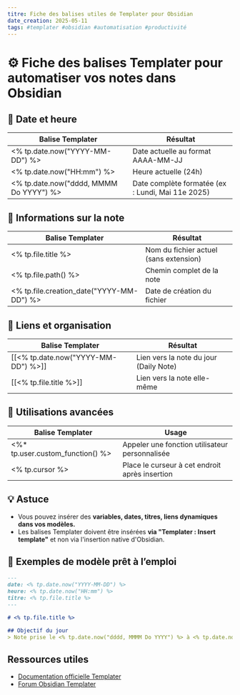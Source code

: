 ```yaml
---
titre: Fiche des balises utiles de Templater pour Obsidian
date_creation: 2025-05-11
tags: #templater #obsidian #automatisation #productivité
---
```


# ⚙️ Fiche des balises Templater pour automatiser vos notes dans Obsidian

## 📅 Date et heure
| Balise Templater                           | Résultat                                  |
|---------------------------------------------|-------------------------------------------|
| <% tp.date.now("YYYY-MM-DD") %>            | Date actuelle au format AAAA-MM-JJ        |
| <% tp.date.now("HH:mm") %>                 | Heure actuelle (24h)                      |
| <% tp.date.now("dddd, MMMM Do YYYY") %>    | Date complète formatée (ex : Lundi, Mai 11e 2025) |

## 📝 Informations sur la note
| Balise Templater                           | Résultat                                  |
|---------------------------------------------|-------------------------------------------|
| <% tp.file.title %>                        | Nom du fichier actuel (sans extension)    |
| <% tp.file.path() %>                       | Chemin complet de la note                 |
| <% tp.file.creation_date("YYYY-MM-DD") %>  | Date de création du fichier               |

## 🔗 Liens et organisation
| Balise Templater                           | Résultat                                  |
|---------------------------------------------|-------------------------------------------|
| [[<% tp.date.now("YYYY-MM-DD") %>]]        | Lien vers la note du jour (Daily Note)    |
| [[<% tp.file.title %>]]                    | Lien vers la note elle-même               |

## 🎯 Utilisations avancées
| Balise Templater                           | Usage                                     |
|---------------------------------------------|-------------------------------------------|
| <%* tp.user.custom_function() %>            | Appeler une fonction utilisateur personnalisée |
| <% tp.cursor %>                            | Place le curseur à cet endroit après insertion |

## 💡 Astuce
- Vous pouvez insérer des **variables, dates, titres, liens dynamiques dans vos modèles.**
- Les balises Templater doivent être insérées **via "Templater : Insert template"** et non via l'insertion native d'Obsidian.

## 🔧 Exemples de modèle prêt à l’emploi
```markdown
---
date: <% tp.date.now("YYYY-MM-DD") %>
heure: <% tp.date.now("HH:mm") %>
titre: <% tp.file.title %>
---

# <% tp.file.title %>

## Objectif du jour
> Note prise le <% tp.date.now("dddd, MMMM Do YYYY") %> à <% tp.date.now("HH:mm") %>.
```

## Ressources utiles
- [Documentation officielle Templater](https://silentvoid13.github.io/Templater/)
- [Forum Obsidian Templater](https://forum.obsidian.md/t/templater-dynamic-templates/)
